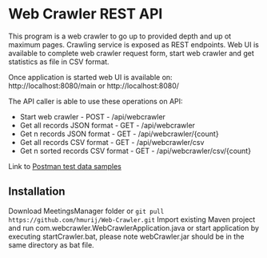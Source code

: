 # Web Crawler REST API

This program is a web crawler to go up to provided depth and up ot maximum pages. Crawling service is exposed as REST endpoints. Web UI is available to complete web crawler request form, start web crawler and get statistics as file in CSV format.

Once application is started web UI is available on: http://localhost:8080/main or http://localhost:8080/

The API caller is able to use these operations on API:
- Start web crawler - POST - /api/webcrawler
- Get all records JSON format - GET - /api/webcrawler
- Get n records JSON format - GET - /api/webcrawler/{count}
- Get all records CSV format - GET - /api/webcrawler/csv
- Get n sorted records CSV format - GET - /api/webcrawler/csv/{count}

Link to [Postman test data samples](https://www.postman.com/avionics-physicist-21440496/workspace/web-crawler-api/collection/18662089-238ceeff-f3a5-47ee-97a5-f4e83ef7728f)

## Installation

Download MeetingsManager folder or ```git pull https://github.com/hmurij/Web-Crawler.git``` 
Import existing Maven project and run com.webcrawler.WebCrawlerApplication.java or start application by executing startCrawler.bat, please note webCrawler.jar should be in the same directory as bat file.



